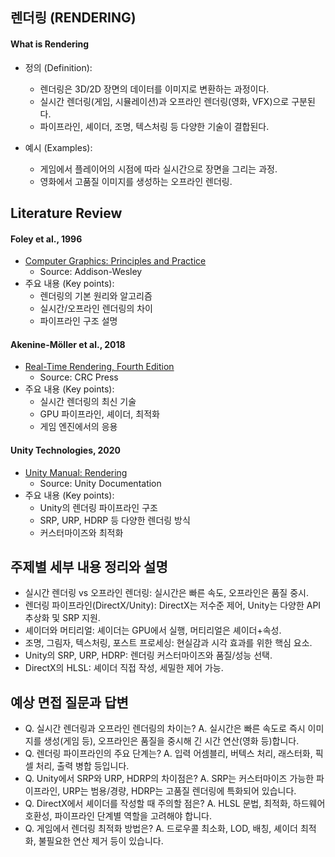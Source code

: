 

## 렌더링 (RENDERING)

#### What is Rendering

- 정의 (Definition):
	- 렌더링은 3D/2D 장면의 데이터를 이미지로 변환하는 과정이다.
	- 실시간 렌더링(게임, 시뮬레이션)과 오프라인 렌더링(영화, VFX)으로 구분된다.
	- 파이프라인, 셰이더, 조명, 텍스처링 등 다양한 기술이 결합된다.

- 예시 (Examples):
	- 게임에서 플레이어의 시점에 따라 실시간으로 장면을 그리는 과정.
	- 영화에서 고품질 이미지를 생성하는 오프라인 렌더링.

## Literature Review

#### Foley et al., 1996
- [Computer Graphics: Principles and Practice](https://dl.acm.org/doi/10.5555/551714)
	- Source: Addison-Wesley
- 주요 내용 (Key points):
	- 렌더링의 기본 원리와 알고리즘
	- 실시간/오프라인 렌더링의 차이
	- 파이프라인 구조 설명

#### Akenine-Möller et al., 2018
- [Real-Time Rendering, Fourth Edition](https://www.crcpress.com/Real-Time-Rendering-Fourth-Edition/Akenine-Moller-Haines-Hoffman/p/book/9781138627000)
	- Source: CRC Press
- 주요 내용 (Key points):
	- 실시간 렌더링의 최신 기술
	- GPU 파이프라인, 셰이더, 최적화
	- 게임 엔진에서의 응용

#### Unity Technologies, 2020
- [Unity Manual: Rendering](https://docs.unity3d.com/kr/2020.3/Manual/RenderingSection.html)
	- Source: Unity Documentation
- 주요 내용 (Key points):
	- Unity의 렌더링 파이프라인 구조
	- SRP, URP, HDRP 등 다양한 렌더링 방식
	- 커스터마이즈와 최적화

## 주제별 세부 내용 정리와 설명

- 실시간 렌더링 vs 오프라인 렌더링: 실시간은 빠른 속도, 오프라인은 품질 중시.
- 렌더링 파이프라인(DirectX/Unity): DirectX는 저수준 제어, Unity는 다양한 API 추상화 및 SRP 지원.
- 셰이더와 머티리얼: 셰이더는 GPU에서 실행, 머티리얼은 셰이더+속성.
- 조명, 그림자, 텍스처링, 포스트 프로세싱: 현실감과 시각 효과를 위한 핵심 요소.
- Unity의 SRP, URP, HDRP: 렌더링 커스터마이즈와 품질/성능 선택.
- DirectX의 HLSL: 셰이더 직접 작성, 세밀한 제어 가능.

## 예상 면접 질문과 답변

- Q. 실시간 렌더링과 오프라인 렌더링의 차이는?
  A. 실시간은 빠른 속도로 즉시 이미지를 생성(게임 등), 오프라인은 품질을 중시해 긴 시간 연산(영화 등)합니다.
- Q. 렌더링 파이프라인의 주요 단계는?
  A. 입력 어셈블리, 버텍스 처리, 래스터화, 픽셀 처리, 출력 병합 등입니다.
- Q. Unity에서 SRP와 URP, HDRP의 차이점은?
  A. SRP는 커스터마이즈 가능한 파이프라인, URP는 범용/경량, HDRP는 고품질 렌더링에 특화되어 있습니다.
- Q. DirectX에서 셰이더를 작성할 때 주의할 점은?
  A. HLSL 문법, 최적화, 하드웨어 호환성, 파이프라인 단계별 역할을 고려해야 합니다.
- Q. 게임에서 렌더링 최적화 방법은?
  A. 드로우콜 최소화, LOD, 배칭, 셰이더 최적화, 불필요한 연산 제거 등이 있습니다. 